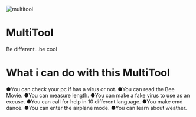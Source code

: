![multitool](https://github.com/user-attachments/assets/7a6f76e3-4dab-4953-831a-35ac9cd0d8b6)
# MultiTool
Be different...be cool
# What i can do with this MultiTool
●You can check your pc if has a virus or not.
●You can read the Bee Movie.
●You can measure length.
●You can make a fake virus to use as an excuse.
●You can call for help in 10 different language.
●You make cmd dance.
●You can enter the airplane mode.
●You can learn about weather.
